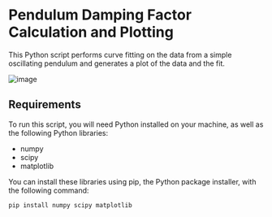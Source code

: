 # Pendulum Damping Factor Calculation and Plotting

This Python script performs curve fitting on the data from a simple oscillating pendulum and generates a plot of the data and the fit. 

![image](https://github.com/qzxtu/Simple-Pendulum/assets/69091361/6586a21d-1d21-49f2-87c0-58f7e24d8911)

## Requirements

To run this script, you will need Python installed on your machine, as well as the following Python libraries:

- numpy
- scipy
- matplotlib

You can install these libraries using pip, the Python package installer, with the following command:

```bash
pip install numpy scipy matplotlib
